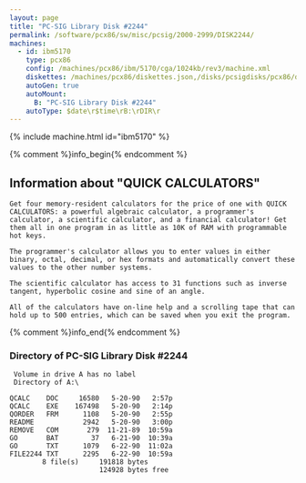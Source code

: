 ```yaml
---
layout: page
title: "PC-SIG Library Disk #2244"
permalink: /software/pcx86/sw/misc/pcsig/2000-2999/DISK2244/
machines:
  - id: ibm5170
    type: pcx86
    config: /machines/pcx86/ibm/5170/cga/1024kb/rev3/machine.xml
    diskettes: /machines/pcx86/diskettes.json,/disks/pcsigdisks/pcx86/diskettes.json
    autoGen: true
    autoMount:
      B: "PC-SIG Library Disk #2244"
    autoType: $date\r$time\rB:\rDIR\r
---
```


{% include machine.html id="ibm5170" %}

{% comment %}info_begin{% endcomment %}

## Information about "QUICK CALCULATORS"

    Get four memory-resident calculators for the price of one with QUICK
    CALCULATORS: a powerful algebraic calculator, a programmer's
    calculator, a scientific calculator, and a financial calculator! Get
    them all in one program in as little as 10K of RAM with programmable
    hot keys.
    
    The programmer's calculator allows you to enter values in either
    binary, octal, decimal, or hex formats and automatically convert these
    values to the other number systems.
    
    The scientific calculator has access to 31 functions such as inverse
    tangent, hyperbolic cosine and sine of an angle.
    
    All of the calculators have on-line help and a scrolling tape that can
    hold up to 500 entries, which can be saved when you exit the program.
{% comment %}info_end{% endcomment %}


### Directory of PC-SIG Library Disk #2244

     Volume in drive A has no label
     Directory of A:\

    QCALC    DOC     16580   5-20-90   2:57p
    QCALC    EXE    167498   5-20-90   2:14p
    QORDER   FRM      1108   5-20-90   2:55p
    README            2942   5-20-90   3:00p
    REMOVE   COM       279  11-21-89  10:59a
    GO       BAT        37   6-21-90  10:39a
    GO       TXT      1079   6-22-90  11:02a
    FILE2244 TXT      2295   6-22-90  10:59a
            8 file(s)     191818 bytes
                          124928 bytes free
